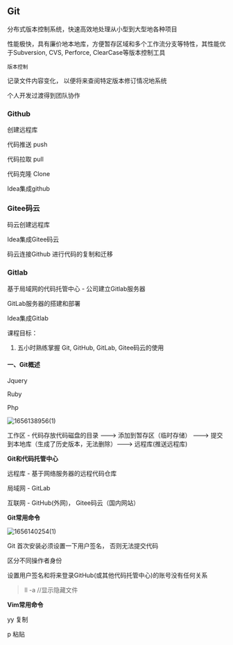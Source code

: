 ## Git

分布式版本控制系统，快速高效地处理从小型到大型地各种项目

性能极快，具有廉价地本地库，方便暂存区域和多个工作流分支等特性，其性能优于Subversion, CVS, Perforce, ClearCase等版本控制工具

`版本控制`

记录文件内容变化， 以便将来查阅特定版本修订情况地系统

个人开发过渡得到团队协作

### Github

创建远程库

代码推送 push

代码拉取 pull

代码克隆 Clone

Idea集成github

### Gitee码云

码云创建远程库

Idea集成Gitee码云

码云连接Github 进行代码的复制和迁移

### Gitlab

基于局域网的代码托管中心 - 公司建立Gitlab服务器

GitLab服务器的搭建和部署

Idea集成Gitlab

课程目标：

1. 五小时熟练掌握 Git, GitHub, GitLab, Gitee码云的使用

#### 一、Git概述

Jquery

Ruby

Php

![1656138956(1)](C:\Users\Lenovo\AppData\Local\Temp\1656138956(1).jpg)

工作区 - 代码存放代码磁盘的目录  ---> 添加到暂存区（临时存储） ---> 提交到本地库（生成了历史版本，无法删除）---> 远程库(推送远程库)



<b>Git和代码托管中心</b>

远程库 - 基于网络服务器的远程代码仓库

局域网 - GitLab

互联网 - GitHub(外网)， Gitee码云（国内网站）



**Git常用命令**

![1656140254(1)](C:\Users\Lenovo\AppData\Local\Temp\1656140254(1).png)

Git 首次安装必须设置一下用户签名， 否则无法提交代码

区分不同操作者身份

设置用户签名和将来登录GitHub(或其他代码托管中心)的账号没有任何关系



> ll -a    //显示隐藏文件



**Vim常用命令**

yy 复制

p 粘贴


